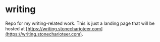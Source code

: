 # writing

Repo for my writing-related work. This is just a landing page that will be
hosted at
[https://writing.stonecharioteer.com](https://writing.stonecharioteer.com).
